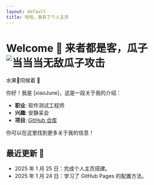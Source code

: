 ```yaml
---
layout: default
title: 哈哈，我有了个人主页
---
```


# Welcome 🎉 来者都是客，瓜子![当当当无敌瓜子攻击](https://github.com/user-attachments/assets/a88bb74d-b188-46aa-8b83-07d5e5747e57)
水果🍉伺候着 🎉

你好！我是 [xiaoJune]，这是一段关于我的介绍：

- **职业**: 软件测试工程师
- **兴趣**: 安静呆会
- **项目**: [GitHub 仓库](https://github.com/你的用户名)

你可以在这里找到更多关于我的信息！

## 最近更新 📰
- 2025 年 1 月 25 日：完成个人主页搭建。
- 2025 年 1 月 24 日：学习了 GitHub Pages 的配置方法。
